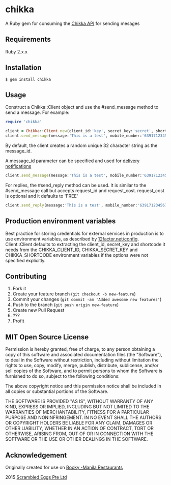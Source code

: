 chikka
======

A Ruby gem for consuming the [Chikka API](https://api.chikka.com) for sending mesages

## Requirements

  Ruby 2.x.x

## Installation

    $ gem install chikka

## Usage

Construct a Chikka::Client object and use the #send_message method to
send a message. For example:

```ruby
require 'chikka'

client = Chikka::Client.new(client_id:'key', secret_key:'secret', shortcode:'shortcode')
client.send_message(message:'This is a test', mobile_number:'639171234567')
```

By default, the client creates a random unique 32 character string as the message_id.

A message_id parameter can be specified and used for [delivery notifications](https://api.chikka.com/docs/handling-messages#delivery-notifications)

```ruby
client.send_message(message:'This is a test', mobile_number:'639171234567', message_id:'75c09eb7581588f578624ad9538cc6d3')
```

For replies, the #send_reply method can be used. It is similar to the #send_message call but accepts request_id and request_cost. request_cost is optional and it defaults to 'FREE'
```ruby
client.send_reply(message:'This is a test', mobile_number:'639171234567', request_id: '504830303...83137', request_cost: 'P5.00')
```

## Production environment variables

Best practice for storing credentials for external services in production is
to use environment variables, as described by [12factor.net/config](http://12factor.net/config).
Client::Client defaults to extracting the client_id, secret_key and shortcode it needs from the
CHIKKA_CLIENT_ID,  CHIKKA_SECRET_KEY and CHIKKA_SHORTCODE environment variables if the
options were not specified explicitly.

## Contributing

1. Fork it
2. Create your feature branch (`git checkout -b new-feature`)
3. Commit your changes (`git commit -am 'Added awesome new features'`)
4. Push to the branch (`git push origin new-feature`)
5. Create new Pull Request
6. ???
7. Profit

## MIT Open Source License

Permission is hereby granted, free of charge, to any person obtaining a copy of this software and associated documentation files (the "Software"), to deal in the Software without restriction, including without limitation the rights to use, copy, modify, merge, publish, distribute, sublicense, and/or sell copies of the Software, and to permit persons to whom the Software is furnished to do so, subject to the following conditions:

The above copyright notice and this permission notice shall be included in all copies or substantial portions of the Software.

THE SOFTWARE IS PROVIDED "AS IS", WITHOUT WARRANTY OF ANY KIND, EXPRESS OR IMPLIED, INCLUDING BUT NOT LIMITED TO THE WARRANTIES OF MERCHANTABILITY, FITNESS FOR A PARTICULAR PURPOSE AND NONINFRINGEMENT. IN NO EVENT SHALL THE AUTHORS OR COPYRIGHT HOLDERS BE LIABLE FOR ANY CLAIM, DAMAGES OR OTHER LIABILITY, WHETHER IN AN ACTION OF CONTRACT, TORT OR OTHERWISE, ARISING FROM, OUT OF OR IN CONNECTION WITH THE SOFTWARE OR THE USE OR OTHER DEALINGS IN THE SOFTWARE.

## Acknowledgement
Originally created for use on [Booky -Manila Restaurants](http://ph.phonebooky.com/)

2015 [Scrambled Eggs Pte Ltd](http://www.eggsapps.com)